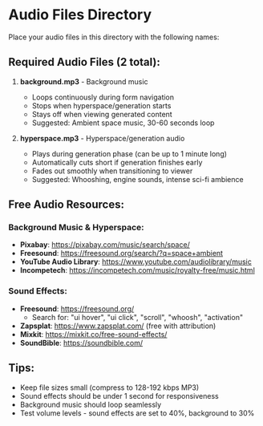 # Audio Files Directory

Place your audio files in this directory with the following names:

## Required Audio Files (2 total):

1. **background.mp3** - Background music
   - Loops continuously during form navigation
   - Stops when hyperspace/generation starts
   - Stays off when viewing generated content
   - Suggested: Ambient space music, 30-60 seconds loop
   
2. **hyperspace.mp3** - Hyperspace/generation audio
   - Plays during generation phase (can be up to 1 minute long)
   - Automatically cuts short if generation finishes early
   - Fades out smoothly when transitioning to viewer
   - Suggested: Whooshing, engine sounds, intense sci-fi ambience

## Free Audio Resources:

### Background Music & Hyperspace:
- **Pixabay**: https://pixabay.com/music/search/space/
- **Freesound**: https://freesound.org/search/?q=space+ambient
- **YouTube Audio Library**: https://www.youtube.com/audiolibrary/music
- **Incompetech**: https://incompetech.com/music/royalty-free/music.html

### Sound Effects:
- **Freesound**: https://freesound.org/
  - Search for: "ui hover", "ui click", "scroll", "whoosh", "activation"
- **Zapsplat**: https://www.zapsplat.com/ (free with attribution)
- **Mixkit**: https://mixkit.co/free-sound-effects/
- **SoundBible**: https://soundbible.com/

## Tips:
- Keep file sizes small (compress to 128-192 kbps MP3)
- Sound effects should be under 1 second for responsiveness
- Background music should loop seamlessly
- Test volume levels - sound effects are set to 40%, background to 30%
